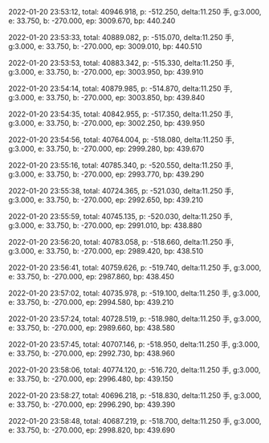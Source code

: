 2022-01-20 23:53:12, total: 40946.918, p: -512.250, delta:11.250 手, g:3.000, e: 33.750, b: -270.000, ep: 3009.670, bp: 440.240

2022-01-20 23:53:33, total: 40889.082, p: -515.070, delta:11.250 手, g:3.000, e: 33.750, b: -270.000, ep: 3009.010, bp: 440.510

2022-01-20 23:53:53, total: 40883.342, p: -515.330, delta:11.250 手, g:3.000, e: 33.750, b: -270.000, ep: 3003.950, bp: 439.910

2022-01-20 23:54:14, total: 40879.985, p: -514.870, delta:11.250 手, g:3.000, e: 33.750, b: -270.000, ep: 3003.850, bp: 439.840

2022-01-20 23:54:35, total: 40842.955, p: -517.350, delta:11.250 手, g:3.000, e: 33.750, b: -270.000, ep: 3002.250, bp: 439.950

2022-01-20 23:54:56, total: 40764.004, p: -518.080, delta:11.250 手, g:3.000, e: 33.750, b: -270.000, ep: 2999.280, bp: 439.670

2022-01-20 23:55:16, total: 40785.340, p: -520.550, delta:11.250 手, g:3.000, e: 33.750, b: -270.000, ep: 2993.770, bp: 439.290

2022-01-20 23:55:38, total: 40724.365, p: -521.030, delta:11.250 手, g:3.000, e: 33.750, b: -270.000, ep: 2992.650, bp: 439.210

2022-01-20 23:55:59, total: 40745.135, p: -520.030, delta:11.250 手, g:3.000, e: 33.750, b: -270.000, ep: 2991.010, bp: 438.880

2022-01-20 23:56:20, total: 40783.058, p: -518.660, delta:11.250 手, g:3.000, e: 33.750, b: -270.000, ep: 2989.420, bp: 438.510

2022-01-20 23:56:41, total: 40759.626, p: -519.740, delta:11.250 手, g:3.000, e: 33.750, b: -270.000, ep: 2987.860, bp: 438.450

2022-01-20 23:57:02, total: 40735.978, p: -519.100, delta:11.250 手, g:3.000, e: 33.750, b: -270.000, ep: 2994.580, bp: 439.210

2022-01-20 23:57:24, total: 40728.519, p: -518.980, delta:11.250 手, g:3.000, e: 33.750, b: -270.000, ep: 2989.660, bp: 438.580

2022-01-20 23:57:45, total: 40707.146, p: -518.950, delta:11.250 手, g:3.000, e: 33.750, b: -270.000, ep: 2992.730, bp: 438.960

2022-01-20 23:58:06, total: 40774.120, p: -516.720, delta:11.250 手, g:3.000, e: 33.750, b: -270.000, ep: 2996.480, bp: 439.150

2022-01-20 23:58:27, total: 40696.218, p: -518.830, delta:11.250 手, g:3.000, e: 33.750, b: -270.000, ep: 2996.290, bp: 439.390

2022-01-20 23:58:48, total: 40687.219, p: -518.700, delta:11.250 手, g:3.000, e: 33.750, b: -270.000, ep: 2998.820, bp: 439.690